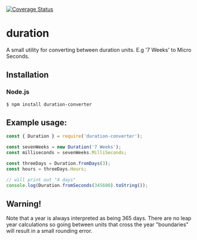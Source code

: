[![Coverage Status](https://coveralls.io/repos/github/gnarr/duration/badge.svg?branch=master)](https://coveralls.io/github/gnarr/duration?branch=master)

# duration
A small utility for converting between duration units. E.g '7 Weeks' to Micro Seconds.

## Installation

### Node.js

    $ npm install duration-converter

## Example usage:
```javascript
const { Duration } = require('duration-converter');

const sevenWeeks = new Duration('7 Weeks');
const milliseconds = sevenWeeks.MilliSeconds;

const threeDays = Duration.fromDays(3);
const hours = threeDays.Hours;

// will print out "4 days"
console.log(Duration.fromSeconds(345600).toString());

```

## Warning!

Note that a year is always interpreted as being 365 days. There are no leap year calculations so going between units that cross the year "boundaries" will result in a small rounding error.
